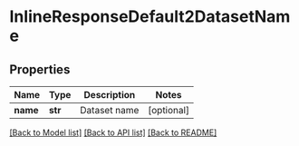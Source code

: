 # InlineResponseDefault2DatasetName

## Properties
Name | Type | Description | Notes
------------ | ------------- | ------------- | -------------
**name** | **str** | Dataset name | [optional] 

[[Back to Model list]](../README.md#documentation-for-models) [[Back to API list]](../README.md#documentation-for-api-endpoints) [[Back to README]](../README.md)


